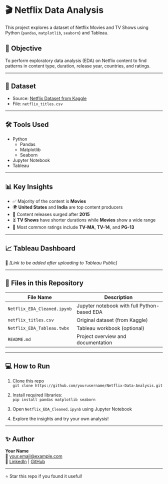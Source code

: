 # 🎬 Netflix Data Analysis

This project explores a dataset of Netflix Movies and TV Shows using Python (`pandas`, `matplotlib`, `seaborn`) and Tableau.

## 🧠 Objective

To perform exploratory data analysis (EDA) on Netflix content to find patterns in content type, duration, release year, countries, and ratings.

---

## 📁 Dataset

- Source: [Netflix Dataset from Kaggle](https://www.kaggle.com/datasets/shivamb/netflix-shows)
- File: `netflix_titles.csv`

---

## 🛠️ Tools Used

- Python
  - Pandas
  - Matplotlib
  - Seaborn
- Jupyter Notebook
- Tableau

---

## 📊 Key Insights

- ✅ Majority of the content is **Movies**
- 🌍 **United States** and **India** are top content producers
- 📅 Content releases surged after **2015**
- ⏳ **TV Shows** have shorter durations while **Movies** show a wide range
- 🔞 Most common ratings include **TV-MA**, **TV-14**, and **PG-13**

---

## 📈 Tableau Dashboard

🔗 *[Link to be added after uploading to Tableau Public]*

---

## 📁 Files in this Repository

| File Name                   | Description                                |
|----------------------------|--------------------------------------------|
| `Netflix_EDA_Cleaned.ipynb` | Jupyter notebook with full Python-based EDA |
| `netflix_titles.csv`        | Original dataset (from Kaggle)              |
| `Netflix_EDA_Tableau.twbx`  | Tableau workbook (optional)                |
| `README.md`                 | Project overview and documentation         |

---

## 💻 How to Run

1. Clone this repo  
   `git clone https://github.com/yourusername/Netflix-Data-Analysis.git`

2. Install required libraries:  
   `pip install pandas matplotlib seaborn`

3. Open `Netflix_EDA_Cleaned.ipynb` using Jupyter Notebook

4. Explore the insights and try your own analysis!

---

## ✨ Author

**Your Name**  
📧 your.email@example.com  
🔗 [LinkedIn](https://www.linkedin.com/in/yourprofile) | [GitHub](https://github.com/yourusername)

---

⭐ Star this repo if you found it useful!
